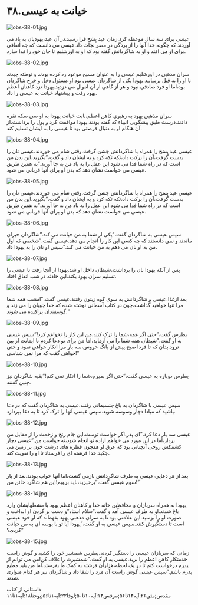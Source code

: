 ۳۸.خیانت به عیسی
================

![obs-38-01.jpg](/var/www/vhosts/door43.org/httpdocs/data/gitrepo/media/en/obs/obs-38-01.jpg "obs-38-01.jpg")

عیسی برای سه سال موعظه کرد.زمان عید پِسَح فرا رسید.در آن عید،یهودیان به
یاد می آوردند که چگونه خدا آنها را از بردگی در مصر نجات داد.عیسی می
دانست که چه اتفاقی برای او می افتد و او به شاگردانش گفته بود که او به
اورشلیم تا جان خود را فدا سازد.

![obs-38-02.jpg](/var/www/vhosts/door43.org/httpdocs/data/gitrepo/media/en/obs/obs-38-02.jpg "obs-38-02.jpg")

سران مذهبی در اورشلیم عیسی را به عنوان مسیح موعود رد کرده بودند و توطئه
چیدند تا او را به قتل برسانند.یهودا یکی از شاگردان عیسی بود.او مسئول دخل
و خرج شاگردان بود،اما او فرد صادقی نبود و هر از گاهی از آن اموال می
دزدید.یهودا نزد کاهنان اعظم یهود رفت و پیشنهاد خیانت به عیسی را داد.

![obs-38-03.jpg](/var/www/vhosts/door43.org/httpdocs/data/gitrepo/media/en/obs/obs-38-03.jpg "obs-38-03.jpg")

سران مذهبی یهود به رهبری کاهن اعظم،بابت خیانت یهودا به او سی سکه نقره
دادند.درست طبق پیشگویی انبیاء که گفته بودند.یهودا موافقت کرد و پول را
برداشت.از آن هنگام او به دنبال فرصتی بود تا عیسی را به ایشان تسلیم کند.

![obs-38-04.jpg](/var/www/vhosts/door43.org/httpdocs/data/gitrepo/media/en/obs/obs-38-04.jpg "obs-38-04.jpg")

عیسی عید پِسَح را همراه با شاگردانش جشن گرفت.وقتی شام می خوردند،عیسی نان
را بدست گرفت،آن را برکت داد،تکه تکه کرد و به ایشان داد و گفت،”بگیرید،این
بدن من است که در راه شما فدا می شود.این عمل را به یاد من به جا آورید.”به
همین طریق عیسی می خواست نشان دهد که بدن او برای آنها قربانی می شود.

![obs-38-05.jpg](/var/www/vhosts/door43.org/httpdocs/data/gitrepo/media/en/obs/obs-38-05.jpg "obs-38-05.jpg")

عیسی عید پِسَح را همراه با شاگردانش جشن گرفت.وقتی شام می خوردند،عیسی نان
را بدست گرفت،آن را برکت داد،تکه تکه کرد و به ایشان داد و گفت،”بگیرید،این
بدن من است که در راه شما فدا می شود.این عمل را به یاد من به جا آورید.”به
همین طریق عیسی می خواست نشان دهد که بدن او برای آنها قربانی می شود.

![obs-38-06.jpg](/var/www/vhosts/door43.org/httpdocs/data/gitrepo/media/en/obs/obs-38-06.jpg "obs-38-06.jpg")

سپس عیسی به شاگردان گفت،”یکی از شما به من خیانت می کند.”شاگردان حیران
ماندند و نمی دانستند که چه کسی این کار را انجام می دهد.عیسی گفت،”شخصی که
اول من به او نان می دهم به من خیانت می کند.”سپس او نان را به یهودا داد.

![obs-38-07.jpg](/var/www/vhosts/door43.org/httpdocs/data/gitrepo/media/en/obs/obs-38-07.jpg "obs-38-07.jpg")

پس از آنکه یهودا نان را برداشت،شیطان داخل او شد.یهودا از آنجا رفت تا
عیسی را تسلیم سران یهود بکند.این حادثه در شب اتفاق افتاد.

![obs-38-08.jpg](/var/www/vhosts/door43.org/httpdocs/data/gitrepo/media/en/obs/obs-38-08.jpg "obs-38-08.jpg")

بعد ازغذا،عیسی و شاگردانش به سوی کوه زیتون رفتند.عیسی گفت،”امشب همه شما
مرا تنها خواهید گذاشت،چون در کتاب آسمانی نوشته شده که خدا چوپان را می
زند و گوسفندان پراکنده می شوند.”

![obs-38-09.jpg](/var/www/vhosts/door43.org/httpdocs/data/gitrepo/media/en/obs/obs-38-09.jpg "obs-38-09.jpg")

پطرس گفت،”حتی اگر همه،شما را ترک کنند،من این کار را نخواهم کرد!”سپس عیسی
به او گفت،”شیطان همه شما را می آزماید،اما من برای تو دعا کردم تا ایمانت
از بین نرود.بدان که تا فردا صبح،پیش از بانگ خروس،سه بار مرا انکار خواهی
نمود و حتی خواهی گفت که مرا نمی شناسی!”

![obs-38-10.jpg](/var/www/vhosts/door43.org/httpdocs/data/gitrepo/media/en/obs/obs-38-10.jpg "obs-38-10.jpg")

پطرس دوباره به عیسی گفت،”حتی اگر بمیرم،شما را انکار نمی کنم!”بقیه
شاگردان نیز چنین گفتند.

![obs-38-11.jpg](/var/www/vhosts/door43.org/httpdocs/data/gitrepo/media/en/obs/obs-38-11.jpg "obs-38-11.jpg")

سپس عیسی با شاگردان به باغ جتسیمانی رفتند.عیسی به شاگردان گفت که در دعا
باشید که مبادا دچار وسوسه شوید.سپس عیسی آنها را ترک کرد تا به دعا
بپردازد.

![obs-38-12.jpg](/var/www/vhosts/door43.org/httpdocs/data/gitrepo/media/en/obs/obs-38-12.jpg "obs-38-12.jpg")

عیسی سه بار دعا کرد،”ای پدر،اگر خواست توست،این جام رنج و زحمت را از
مقابل من بردار،اما در این مورد می خواهم اراده تو انجام شود،نه خواست
من.”عیسی دچار کشمکش روحی آنچنانی بود که عرق او همچون قطره های درشت خون
بر زمین می چکید.خدا فرشته ای را فرستاد تا او را تقویت کند.

![obs-38-13.jpg](/var/www/vhosts/door43.org/httpdocs/data/gitrepo/media/en/obs/obs-38-13.jpg "obs-38-13.jpg")

بعد از هر دعایی،عیسی به طرف شاگردانش بازمی گشت،اما آنها خواب بودند.بعد
از بار سوم عیسی گفت،”برخیزید،باید برویم!این هم شاگرد خائن من!”

![obs-38-14.jpg](/var/www/vhosts/door43.org/httpdocs/data/gitrepo/media/en/obs/obs-38-14.jpg "obs-38-14.jpg")

یهودا به همراه سربازان و محافظین خانه خدا و کاهنان اعظم یهود با
مشعلهایشان وارد باغ شدند.او به طرف عیسی آمد و گفت،”سلام استاد”و دست بر
گردن او انداخت و صورت او را بوسید.این علامتی بود تا به سران مذهبی یهود
بفهماند که او خود عیسی است تا دستگیرش کنند.سپس عیسی به او گفت،”یهودا آیا
تو با بوسه ای به من خیانت کردی؟”

![obs-38-15.jpg](/var/www/vhosts/door43.org/httpdocs/data/gitrepo/media/en/obs/obs-38-15.jpg "obs-38-15.jpg")

زمانی که سربازان عیسی را دستگیر کردند،پطرس شمشیر خود را کشید و گوش راست
خدمتکار کاهن اعظم را برید.عیسی به او گفت،”شمشیرت را غلاف کن!من می توانم
از پدرم درخواست کنم تا در یک لحظه،هزاران فرشته به کمک ما بفرستد.اما من
باید مطیع پدرم باشم.”سپس عیسی گوش راست آن مرد را شفا داد و شاگردان نیز
هر کدام متواری شدند.

داستانی از کتاب
مقدس;متی۲۶:آیه۱۴تا۵۶;مرقس۱۴:آیه۱۰تا۵۰;لوقا۲۲:آیه۱تا۵۶;یوحنا۱۸:آیه۱تا۱۱
